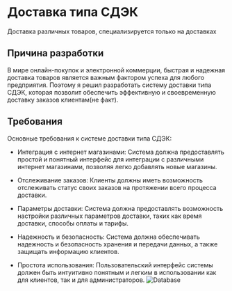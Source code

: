 # Доставка типа СДЭК
Доставка различных товаров, специализируется только на доставках
## Причина разработки
В мире онлайн-покупок и электронной коммерции, быстрая и надежная доставка товаров является важным фактором успеха для любого предприятия. Поэтому я решил разработать систему доставки типа СДЭК, которая позволит обеспечить эффективную и своевременную доставку заказов клиентам(не факт).
## Требования
Основные требования к системе доставки типа СДЭК:
- Интеграция с интернет магазинами: Система должна предоставлять простой и понятный интерфейс для интеграции с различными интернет магазинами, позволяя легко добавлять новые магазины.

-  Отслеживание заказов: Клиенты должны иметь возможность отслеживать статус своих заказов на протяжении всего процесса доставки.

-  Параметры доставки: Система должна предоставлять возможность настройки различных параметров доставки, таких как время доставки, способы оплаты и тарифы.

- Надежность и безопасность: Система должна обеспечивать надежность и безопасность хранения и передачи данных, а также защищать информацию клиентов.

- Простота использования: Пользовательский интерфейс системы должен быть интуитивно понятным и легким в использовании как для клиентов, так и для администраторов.
![Database](https://github.com/samat2217/Aitov_IS-31K/blob/main/Снимок%20экрана%202024-09-19%20203317.png)
